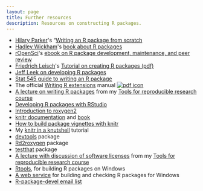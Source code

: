 ```yaml
---
layout: page
title: Further resources
description: Resources on constructing R packages.
---
```


- [Hilary Parker](https://hilaryparker.com)'s
  &ldquo;[Writing an R package from scratch](https://hilaryparker.com/2014/04/29/writing-an-r-package-from-scratch/)
- [Hadley Wickham](https://hadley.nz)'s [book about R packages](https://r-pkgs.org/)
- [rOpenSci](https://ropensci.org)'s
  [ebook on R package development, maintenance, and peer review](https://ropensci.github.io/dev_guide/)
- [Friedrich Leisch](http://www.statistik.lmu.de/~leisch/)'s [Tutorial on creating R packages (pdf)](https://cran.r-project.org/doc/contrib/Leisch-CreatingPackages.pdf)
- [Jeff Leek on developing R packages](https://github.com/jtleek/rpackages)
- [Stat 545 guide to writing an R package](https://stat545.com/package-overview.html)
- The official
  [Writing R extensions](https://cran.r-project.org/doc/manuals/r-release/R-exts.html)
  manual [![pdf icon](icons/pdf-icon.png)](https://cran.r-project.org/doc/manuals/r-release/R-exts.pdf)
- [A lecture on writing R packages](https://kbroman.org/Tools4RR/assets/lectures/08_rpack_withnotes.pdf)
  from my [Tools for reproducible research course](https://kbroman.org/Tools4RR/)
- [Developing R packages with RStudio](https://support.rstudio.com/hc/en-us/articles/200486488-Developing-Packages-with-RStudio)
- [Introduction to roxygen2](https://cran.r-project.org/web/packages/roxygen2/vignettes/roxygen2.html)
- [knitr documentation](https://yihui.name/knitr/) and
  [book](https://www.amazon.com/gp/product/1482203537?ie=UTF8&tag=7210-20)
- [How to build package vignettes with knitr](https://yihui.name/knitr/demo/vignette/)
- My [knitr in a knutshell](https://kbroman.org/knitr_knutshell) tutorial
- [devtools](https://github.com/hadley/devtools) package
- [Rd2roxygen](https://github.com/yihui/Rd2roxygen) package
- [testthat](https://github.com/hadley/testthat) package
- [A lecture with discussion of software licenses](https://kbroman.org/Tools4RR/assets/lectures/15_licenses_withnotes.pdf)
  from my [Tools for reproducible research course](https://kbroman.org/Tools4RR/)
- [Rtools](https://cran.r-project.org/bin/windows/Rtools/), for
  building R packages on Windows
- [A web service](https://win-builder.r-project.org/) for building and
  checking R packages for Windows
- [R-package-devel email list](https://stat.ethz.ch/mailman/listinfo/r-package-devel)
